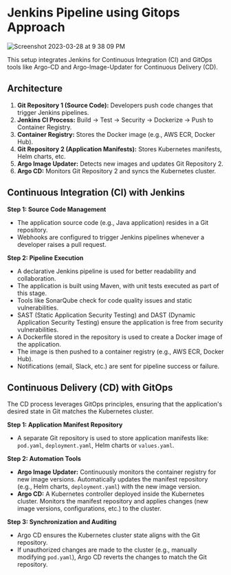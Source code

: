 # Jenkins Pipeline using Gitops Approach

![Screenshot 2023-03-28 at 9 38 09 PM](https://user-images.githubusercontent.com/43399466/228301952-abc02ca2-9942-4a67-8293-f76647b6f9d8.png)

This setup integrates Jenkins for Continuous Integration (CI) and GitOps tools like Argo-CD and Argo-Image-Updater for Continuous Delivery (CD).

## Architecture

1. **Git Repository 1 (Source Code):** Developers push code changes that trigger Jenkins pipelines.
2. **Jenkins CI Process:** Build -> Test -> Security -> Dockerize -> Push to Container Registry.
3. **Container Registry:** Stores the Docker image (e.g., AWS ECR, Docker Hub).
4. **Git Repository 2 (Application Manifests):** Stores Kubernetes manifests, Helm charts, etc.
5. **Argo Image Updater:** Detects new images and updates Git Repository 2.
6. **Argo CD:** Monitors Git Repository 2 and syncs the Kubernetes cluster.

## Continuous Integration (CI) with Jenkins

**Step 1: Source Code Management**
- The application source code (e.g., Java application) resides in a Git repository.
- Webhooks are configured to trigger Jenkins pipelines whenever a developer raises a pull request.

**Step 2: Pipeline Execution**
- A declarative Jenkins pipeline is used for better readability and collaboration. 
- The application is built using Maven, with unit tests executed as part of this stage.
- Tools like SonarQube check for code quality issues and static vulnerabilities.
- SAST (Static Application Security Testing) and DAST (Dynamic Application Security Testing) ensure the application is free from security vulnerabilities.
- A Dockerfile stored in the repository is used to create a Docker image of the application.
- The image is then pushed to a container registry (e.g., AWS ECR, Docker Hub).
- Notifications (email, Slack, etc.) are sent for pipeline success or failure.

## Continuous Delivery (CD) with GitOps

The CD process leverages GitOps principles, ensuring that the application's desired state in Git matches the Kubernetes cluster.

**Step 1: Application Manifest Repository**
- A separate Git repository is used to store application manifests like: ```pod.yaml```, ```deployment.yaml```, Helm charts or ```values.yaml```.

**Step 2: Automation Tools**
- **Argo Image Updater:** Continuously monitors the container registry for new image versions. Automatically updates the manifest repository (e.g., Helm charts, ```deployment.yaml```) with the new image version.
- **Argo CD:** A Kubernetes controller deployed inside the Kubernetes cluster. Monitors the manifest repository and applies changes (new image versions, configurations, etc.) to the cluster.

**Step 3: Synchronization and Auditing**
- Argo CD ensures the Kubernetes cluster state aligns with the Git repository.
- If unauthorized changes are made to the cluster (e.g., manually modifying ```pod.yaml```), Argo CD reverts the changes to match the Git repository.



